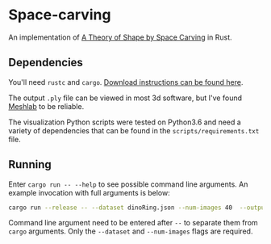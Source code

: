 # Space-carving

An implementation of [A Theory of Shape by Space Carving](http://www.cs.columbia.edu/~changyin/paper2read/SeitzICCV1999.pdf) in Rust.

## Dependencies

You'll need `rustc` and `cargo`. [Download instructions can be found here](https://www.rust-lang.org/tools/install).

The output `.ply` file can be viewed in most 3d software, but I've found [Meshlab](https://www.meshlab.net/) to be reliable.

The visualization Python scripts were tested on Python3.6 and need a variety of dependencies that can be found in the `scripts/requirements.txt` file.

## Running

Enter `cargo run -- --help` to see possible command line arguments. An example invocation with full arguments is below:

```bash
cargo run --release -- --dataset dinoRing.json --num-images 40  --output carved.ply
```

Command line argument need to be entered after `--` to separate them from `cargo` arguments. Only the `--dataset` and `--num-images` flags are required.
